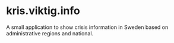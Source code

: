 # kris.viktig.info
A small application to show crisis information in Sweden based on administrative regions and national.
